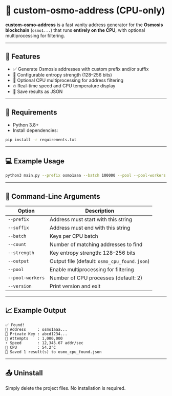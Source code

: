 # 🧪 custom-osmo-address (CPU-only)

**custom-osmo-address** is a fast vanity address generator for the **Osmosis blockchain** (`osmo1...`) that runs **entirely on the CPU**, with optional multiprocessing for filtering.

---

## 🚀 Features

- ✅ Generate Osmosis addresses with custom prefix and/or suffix
- 🔐 Configurable entropy strength (128–256 bits)
- 🧵 Optional CPU multiprocessing for address filtering
- 🔥 Real-time speed and CPU temperature display
- 💾 Save results as JSON

---

## 🧰 Requirements

- Python 3.8+
- Install dependencies:

```bash
pip install -r requirements.txt
```

---

## 💻 Example Usage

```bash
python3 main.py --prefix osmo1aaa --batch 100000 --pool --pool-workers 4
```

---

## 🔧 Command-Line Arguments

| Option            | Description |
|-------------------|-------------|
| `--prefix`        | Address must start with this string |
| `--suffix`        | Address must end with this string |
| `--batch`         | Keys per CPU batch |
| `--count`         | Number of matching addresses to find |
| `--strength`      | Key entropy strength: 128–256 bits |
| `--output`        | Output file (default: `osmo_cpu_found.json`) |
| `--pool`          | Enable multiprocessing for filtering |
| `--pool-workers`  | Number of CPU processes (default: 2) |
| `--version`       | Print version and exit |

---

## 📈 Example Output

```
✅ Found!
🔗 Address     : osmo1aaa...
🔐 Private Key : abcd1234...
🔁 Attempts    : 1,000,000
⚡ Speed       : 12,345.67 addr/sec
🧊 CPU         : 54.2°C
💾 Saved 1 result(s) to osmo_cpu_found.json
```

---

## 📤 Uninstall

Simply delete the project files. No installation is required.
